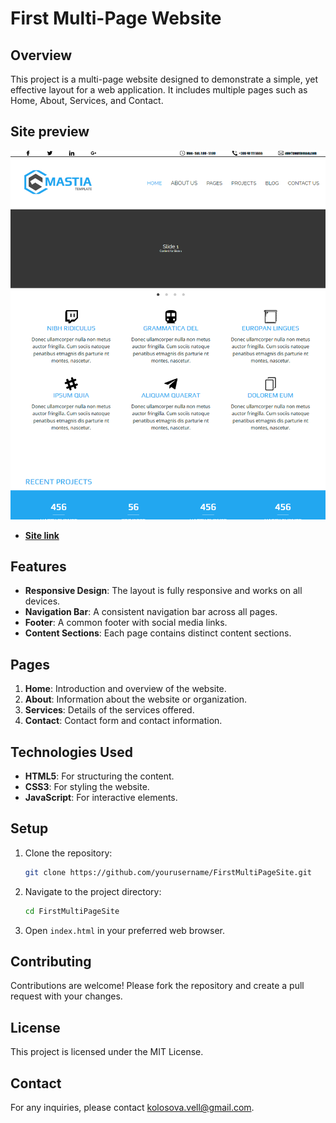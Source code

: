 # First Multi-Page Website

## Overview
This project is a multi-page website designed to demonstrate a simple, yet effective layout for a web application. It includes multiple pages such as Home, About, Services, and Contact.

## Site preview 
![Image](img/preview.png)
- [**Site link**](https://zloygolub.github.io/FirstMultiPageSite/)

## Features
- **Responsive Design**: The layout is fully responsive and works on all devices.
- **Navigation Bar**: A consistent navigation bar across all pages.
- **Footer**: A common footer with social media links.
- **Content Sections**: Each page contains distinct content sections.

## Pages
1. **Home**: Introduction and overview of the website.
2. **About**: Information about the website or organization.
3. **Services**: Details of the services offered.
4. **Contact**: Contact form and contact information.

## Technologies Used
- **HTML5**: For structuring the content.
- **CSS3**: For styling the website.
- **JavaScript**: For interactive elements.

## Setup
1. Clone the repository:
    ```bash
    git clone https://github.com/yourusername/FirstMultiPageSite.git
    ```
2. Navigate to the project directory:
    ```bash
    cd FirstMultiPageSite
    ```
3. Open `index.html` in your preferred web browser.

## Contributing
Contributions are welcome! Please fork the repository and create a pull request with your changes.

## License
This project is licensed under the MIT License.

## Contact
For any inquiries, please contact [kolosova.vell@gmail.com](mailto:kolosova.vell@gmail.com).
